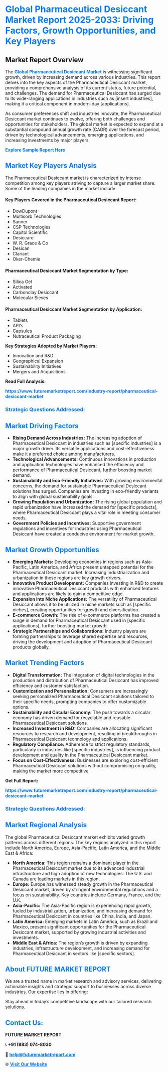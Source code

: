 <h1 style="color: #007BFF;">Global Pharmaceutical Desiccant Market Report 2025-2033: Driving Factors, Growth Opportunities, and Key Players</h1>

<section id="overview">
<h2>Market Report Overview</h2>
<p>The <a href="https://www.futuremarketreport.com/industry-report/pharmaceutical-desiccant-market" style="color: #007BFF; text-decoration: none;"><strong>Global Pharmaceutical Desiccant Market</strong></a> is witnessing significant growth, driven by increasing demand across various industries. This report delves into the key aspects of the Pharmaceutical Desiccant market, providing a comprehensive analysis of its current status, future potential, and challenges. The demand for Pharmaceutical Desiccant has surged due to its wide-ranging applications in industries such as [insert industries], making it a critical component in modern-day [applications].</p>
<p>As consumer preferences shift and industries innovate, the Pharmaceutical Desiccant market continues to evolve, offering both challenges and opportunities for stakeholders. The global market is expected to expand at a substantial compound annual growth rate (CAGR) over the forecast period, driven by technological advancements, emerging applications, and increasing investments by major players.</p>
</section>

<section id="overview">
<p><a href="https://www.futuremarketreport.com/request-sample/reportId=63829" style="color: #007BFF; text-decoration: none;"><strong>Explore Sample Report Here</strong></a></p>
</section>

<section id="key-players">
<h2 style="color: #007BFF;">Market Key Players Analysis</h2>
<p>The Pharmaceutical Desiccant market is characterized by intense competition among key players striving to capture a larger market share. Some of the leading companies in the market include:</p>
<h4>Key Players Covered in the Pharmaceutical Desiccant Report:</h4>
<ul><li>DowDupont</li><li>Multisorb Technologies</li><li>Sanner</li><li>CSP Technologies</li><li>Capitol Scientific</li><li>Desiccare</li><li>W. R. Grace &amp; Co</li><li>Desican</li><li>Clariant</li><li>Oker-Chemie</li></ul>
<h4>Pharmaceutical Desiccant Market Segmentation by Type:</h4>
<ul><li>Silica Gel</li><li>Activated</li><li>Carbonclay Desiccant</li><li>Molecular Sieves</li></ul>

<h4>Pharmaceutical Desiccant Market Segmentation by Application:</h4>
<ul><li>Tablets</li><li>API&#039;s</li><li>Capsules</li><li>Nutraceutical Product Packaging</li></ul>
<p><strong>Key Strategies Adopted by Market Players:</strong></p>
<ul>
<li>Innovation and R&D</li>
<li>Geographical Expansion</li>
<li>Sustainability Initiatives</li>
<li>Mergers and Acquisitions</li>
</ul>
</section>

<section>
<p><strong>Read Full Analysis: </strong></p><a href="https://www.futuremarketreport.com/industry-report/pharmaceutical-desiccant-market" style="color: #007BFF; text-decoration: none;"><strong>https://www.futuremarketreport.com/industry-report/pharmaceutical-desiccant-market</strong></a>
<h3 style="color: #007BFF;">Strategic Questions Addressed:</h3>
</section>

<section id="driving-factors">
<h2 style="color: #007BFF;">Market Driving Factors</h2>
<ul>
<li><strong>Rising Demand Across Industries:</strong> The increasing adoption of Pharmaceutical Desiccant in industries such as [specific industries] is a major growth driver. Its versatile applications and cost-effectiveness make it a preferred choice among manufacturers.</li>
<li><strong>Technological Advancements:</strong> Continuous innovations in production and application technologies have enhanced the efficiency and performance of Pharmaceutical Desiccant, further boosting market demand.</li>
<li><strong>Sustainability and Eco-Friendly Initiatives:</strong> With growing environmental concerns, the demand for sustainable Pharmaceutical Desiccant solutions has surged. Companies are investing in eco-friendly variants to align with global sustainability goals.</li>
<li><strong>Growing Population and Urbanization:</strong> The rising global population and rapid urbanization have increased the demand for [specific products], where Pharmaceutical Desiccant plays a vital role in meeting consumer needs.</li>
<li><strong>Government Policies and Incentives:</strong> Supportive government regulations and incentives for industries using Pharmaceutical Desiccant have created a conducive environment for market growth.</li>
</ul>
</section>

<section id="growth-opportunities">
<h2 style="color: #007BFF;">Market Growth Opportunities</h2>
<ul>
<li><strong>Emerging Markets:</strong> Developing economies in regions such as Asia-Pacific, Latin America, and Africa present untapped potential for the Pharmaceutical Desiccant market. Increasing industrialization and urbanization in these regions are key growth drivers.</li>
<li><strong>Innovative Product Development:</strong> Companies investing in R&D to create innovative Pharmaceutical Desiccant products with enhanced features and applications are likely to gain a competitive edge.</li>
<li><strong>Expansion into Niche Applications:</strong> The versatility of Pharmaceutical Desiccant allows it to be utilized in niche markets such as [specific niches], creating opportunities for growth and diversification.</li>
<li><strong>E-commerce Growth:</strong> The rise of e-commerce platforms has created a surge in demand for Pharmaceutical Desiccant used in [specific applications], further boosting market growth.</li>
<li><strong>Strategic Partnerships and Collaborations:</strong> Industry players are forming partnerships to leverage shared expertise and resources, driving the development and adoption of Pharmaceutical Desiccant products globally.</li>
</ul>
</section>

<section id="trending-factors">
<h2 style="color: #007BFF;">Market Trending Factors</h2>
<ul>
<li><strong>Digital Transformation:</strong> The integration of digital technologies in the production and distribution of Pharmaceutical Desiccant has improved efficiency and customer satisfaction.</li>
<li><strong>Customization and Personalization:</strong> Consumers are increasingly seeking personalized Pharmaceutical Desiccant solutions tailored to their specific needs, prompting companies to offer customizable options.</li>
<li><strong>Sustainability and Circular Economy:</strong> The push towards a circular economy has driven demand for recyclable and reusable Pharmaceutical Desiccant solutions.</li>
<li><strong>Increased Investment in R&D:</strong> Companies are allocating significant resources to research and development, resulting in breakthroughs in Pharmaceutical Desiccant technology and applications.</li>
<li><strong>Regulatory Compliance:</strong> Adherence to strict regulatory standards, particularly in industries like [specific industries], is influencing product development and quality in the Pharmaceutical Desiccant market.</li>
<li><strong>Focus on Cost-Effectiveness:</strong> Businesses are exploring cost-efficient Pharmaceutical Desiccant solutions without compromising on quality, making the market more competitive.</li>
</ul>
</section>

<section>
<p><strong>Get Full Report: </strong></p><a href="https://www.futuremarketreport.com/industry-report/pharmaceutical-desiccant-market" style="color: #007BFF; text-decoration: none;"><strong>https://www.futuremarketreport.com/industry-report/pharmaceutical-desiccant-market</strong></a>
<h3 style="color: #007BFF;">Strategic Questions Addressed:</h3>
</section>


<section id="regional-analysis">
<h2 style="color: #007BFF;">Market Regional Analysis</h2>
<p>The global Pharmaceutical Desiccant market exhibits varied growth patterns across different regions. The key regions analyzed in this report include North America, Europe, Asia-Pacific, Latin America, and the Middle East & Africa:</p>
<ul>
<li><strong>North America:</strong> This region remains a dominant player in the Pharmaceutical Desiccant market due to its advanced industrial infrastructure and high adoption of new technologies. The U.S. and Canada are leading markets in this region.</li>
<li><strong>Europe:</strong> Europe has witnessed steady growth in the Pharmaceutical Desiccant market, driven by stringent environmental regulations and a focus on sustainability. Key countries include Germany, France, and the U.K.</li>
<li><strong>Asia-Pacific:</strong> The Asia-Pacific region is experiencing rapid growth, fueled by industrialization, urbanization, and increasing demand for Pharmaceutical Desiccant in countries like China, India, and Japan.</li>
<li><strong>Latin America:</strong> Emerging markets in Latin America, such as Brazil and Mexico, present significant opportunities for the Pharmaceutical Desiccant market, supported by growing industrial activities and investments.</li>
<li><strong>Middle East & Africa:</strong> The region’s growth is driven by expanding industries, infrastructure development, and increasing demand for Pharmaceutical Desiccant in sectors like [specific sectors].</li>
</ul>
</section>

<footer>
<h2 style="color: #007BFF;">About FUTURE MARKET REPORT</h2>
<p>We are a trusted name in market research and advisory services, delivering actionable insights and strategic support to businesses across diverse industries. Our expertise lies in offering:</p>

<p>Stay ahead in today’s competitive landscape with our tailored research solutions.</p>

<h2 style="color: #007BFF;">Contact Us:</h2>
<p><strong>FUTURE MARKET REPORT</strong></p>
<p>📞 <strong>+91 (883) 074-8030</strong></p>
<p>📧 <strong><a href="mailto:help@futuremarketreport.com" style="color: #007BFF;">help@futuremarketreport.com</a></strong></p>
<p>🌐 <strong><a href="https://www.futuremarketreport.com/" style="color: #007BFF;">Visit Our Website</a></strong></p>
</footer>
